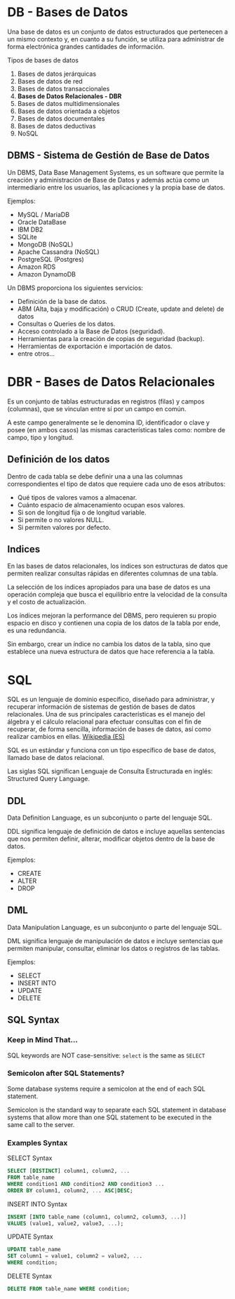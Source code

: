 # DB - Bases de Datos

Una base de datos es un conjunto de datos estructurados que pertenecen a un mismo contexto y, en cuanto a su función, se utiliza para administrar de forma electrónica grandes cantidades de información.

Tipos de bases de datos

1. Bases de datos jerárquicas 
2. Bases de datos de red
3. Bases de datos transaccionales
4. **Bases de Datos Relacionales - DBR**
5. Bases de datos multidimensionales
6. Bases de datos orientada a objetos
7. Bases de datos documentales
8. Bases de datos deductivas
9. NoSQL

## DBMS - Sistema de Gestión de Base de Datos

Un DBMS, Data Base Management Systems, es un software que permite la creación y administración de Base de Datos y además actúa como un intermediario entre los usuarios, las aplicaciones y la propia base de datos.

Ejemplos:

* MySQL / MariaDB
* Oracle DataBase
* IBM DB2
* SQLite
* MongoDB (NoSQL)
* Apache Cassandra (NoSQL)
* PostgreSQL (Postgres)
* Amazon RDS
* Amazon DynamoDB

Un DBMS proporciona los siguientes servicios:

* Definición de la base de datos.
* ABM (Alta, baja y modificación) o CRUD (Create, update and delete) de datos 
* Consultas o Queries de los datos. 
* Acceso controlado a la Base de Datos (seguridad).
* Herramientas para la creación de copias de seguridad (backup).
* Herramientas de exportación e importación de datos.
* entre otros...

# DBR - Bases de Datos Relacionales

Es un conjunto de tablas estructuradas en registros (filas) y campos (columnas), que se vinculan entre sí por un campo en común.

A este campo generalmente se le denomina ID, identificador o clave y posee (en ambos casos) las mismas características tales como: nombre de campo, tipo y longitud.

## Definición de los datos

Dentro de cada tabla se debe definir una a una las columnas correspondientes  el tipo de datos que requiere cada uno de esos atributos:

* Qué tipos de valores vamos a almacenar.
* Cuánto espacio de almacenamiento ocupan esos valores.
* Si son de longitud fija o de longitud variable.
* Si permite o no valores NULL.
* Si permiten valores por defecto.

## Indices

En las bases de datos relacionales, los índices son estructuras de datos que permiten realizar consultas rápidas en diferentes columnas de una tabla.

La selección de los índices apropiados para una base de datos es una operación compleja que busca el equilibrio entre la velocidad de la consulta y el costo de actualización.

Los índices mejoran la performance del DBMS, pero requieren su propio espacio en disco y contienen una copia de los datos de la tabla por ende, es una redundancia. 

Sin embargo,  crear un índice no cambia los datos de la tabla, sino que establece una nueva estructura de datos que hace referencia a la tabla.

# SQL

SQL es un lenguaje de dominio específico, diseñado para administrar, y recuperar información de sistemas de gestión de bases de datos relacionales.​ Una de sus principales características es el manejo del álgebra y el cálculo relacional para efectuar consultas con el fin de recuperar, de forma sencilla, información de bases de datos, así como realizar cambios en ellas. [Wikipedia (ES)](https://es.wikipedia.org/wiki/SQL)

SQL es un estándar y funciona con un tipo específico de base de datos, llamado base de datos relacional. 

Las siglas SQL significan Lenguaje de Consulta Estructurada en inglés: Structured Query Language.

## DDL

Data Definition Language, es un subconjunto o parte del lenguaje SQL. 

DDL significa lenguaje de definición de datos e incluye aquellas sentencias que nos permiten definir, alterar, modificar objetos dentro de la base de datos.

Ejemplos:

* CREATE
* ALTER
* DROP

## DML 

Data Manipulation Language, es un subconjunto o parte del lenguaje SQL.

DML significa lenguaje de manipulación de datos e incluye sentencias que permiten manipular, consultar, eliminar los datos o registros de las tablas. 

Ejemplos:

* SELECT
* INSERT INTO
* UPDATE
* DELETE

## SQL Syntax

### Keep in Mind That…

SQL keywords are NOT case-sensitive: `select` is the same as `SELECT`

### Semicolon after SQL Statements?

Some database systems require a semicolon at the end of each SQL statement.

Semicolon is the standard way to separate each SQL statement in database systems that allow more than one SQL statement to be executed in the same call to the server.

### Examples Syntax

SELECT Syntax

```sql
SELECT [DISTINCT] column1, column2, ...
FROM table_name
WHERE condition1 AND condition2 AND condition3 ...
ORDER BY column1, column2, ... ASC|DESC;
```

INSERT INTO Syntax

```sql
INSERT [INTO table_name (column1, column2, column3, ...)]
VALUES (value1, value2, value3, ...);
```

UPDATE Syntax

```sql
UPDATE table_name
SET column1 = value1, column2 = value2, ...
WHERE condition;
```

DELETE Syntax

```sql
DELETE FROM table_name WHERE condition;
```